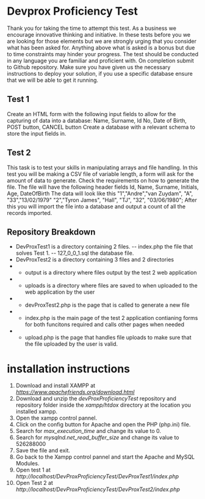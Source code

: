 # Devprox Proficiency Test 

Thank you for taking the time to attempt this test. As a business we encourage
innovative thinking and initiative. In these tests before you we are looking for those
elements but we are strongly urging that you consider what has been asked for.
Anything above what is asked is a bonus but due to time constraints may hinder your
progress. The test should be conducted in any language you are familiar and
proficient with. On completion submit to Github repository. Make sure you have
given us the necessary instructions to deploy your solution, if you use a specific
database ensure that we will be able to get it running.

## Test 1

Create an HTML form with the following input fields to allow for the capturing of
data into a database:
Name, Surname, Id No, Date of Birth, POST button, CANCEL button
Create a database with a relevant schema to store the input fields in.




## Test 2

This task is to test your skills in manipulating arrays and file handling.
In this test you will be making a CSV file of variable length, a form will ask for the
amount of data to generate. Check the requirements on how to generate the file.
The file will have the following header fields
Id, Name, Surname, Initials, Age, DateOfBirth
The data will look like this
"1","Andre","van Zuydam", "A", "33","13/02/1979"
"2","Tyron James", "Hall", "TJ", "32", "03/06/1980";
After this you will import the file into a database and output a count of all the
records imported.

## Repository Breakdown

- DevProxTest1 is a directory containing 2 files.
-- index.php the file that solves Test 1.
-- 127_0_0_1.sql the database file.
- DevProxTest2 is a directory containing 3 files and 2 directories
- - output is a directory where files output by the test 2 web application
- - uploads is a directory where files are saved to when uploaded to the web application by the user
- - devProxTest2.php is the page that is called to generate a new file
- - index.php is the main page of the test 2 application contianing forms for both funcitons required and calls other pages when needed
- - upload.php is the page that handles file uploads to make sure that the file uploaded by the user is valid.

# installation instructions

1. Download and install XAMPP at *https://www.apachefriends.org/download.html*
2. Download and unzip the *devProxProficiencyTest* repository and repository folder inside the *xampp/htdox* directory at the location you installed xampp.
3. Open the xampp control pannel.
4. Click on the config button for Apache and open the PHP (php.ini) file.
5. Search for *max_execution_time* and change its value to 0.
6. Search for *mysqlnd.net_read_buffer_size* and change its value to 526288000
7. Save the file and exit.
8. Go back to the Xampp control pannel and start the Apache and MySQL Modules.
9. Open test 1 at *http://localhost/DevProxProficiencyTest/DevProxTest1/index.php*
10. Open Test 2 at *http://localhost/DevProxProficiencyTest/DevProxTest2/index.php*

